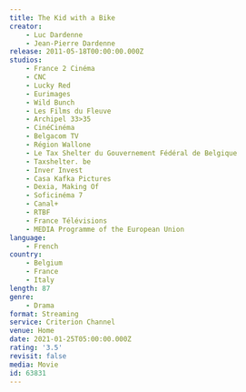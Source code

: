 ```yaml
---
title: The Kid with a Bike
creator:
    - Luc Dardenne
    - Jean-Pierre Dardenne
release: 2011-05-18T00:00:00.000Z
studios:
    - France 2 Cinéma
    - CNC
    - Lucky Red
    - Eurimages
    - Wild Bunch
    - Les Films du Fleuve
    - Archipel 33>35
    - CinéCinéma
    - Belgacom TV
    - Région Wallone
    - Le Tax Shelter du Gouvernement Fédéral de Belgique
    - Taxshelter. be
    - Inver Invest
    - Casa Kafka Pictures
    - Dexia, Making Of
    - Soficinéma 7
    - Canal+
    - RTBF
    - France Télévisions
    - MEDIA Programme of the European Union
language:
    - French
country:
    - Belgium
    - France
    - Italy
length: 87
genre:
    - Drama
format: Streaming
service: Criterion Channel
venue: Home
date: 2021-01-25T05:00:00.000Z
rating: '3.5'
revisit: false
media: Movie
id: 63831
---
```



